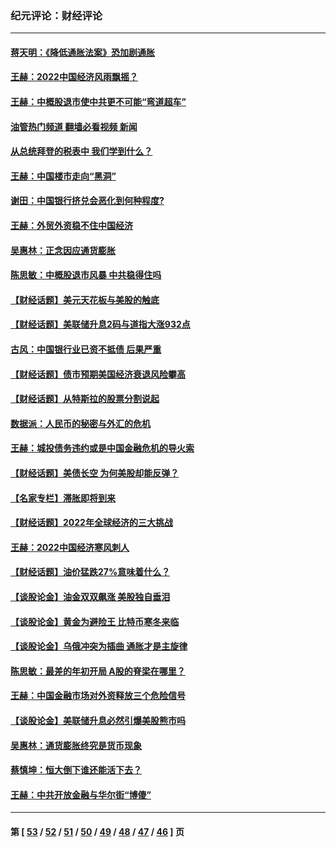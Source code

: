 ### 纪元评论：财经评论
---
#### [蒋天明：《降低通胀法案》恐加剧通胀](../../pages/nsc1026/n13806996.md?10040330) 
#### [王赫：2022中国经济风雨飘摇？](../../pages/nsc1026/n13803207.md?10040330) 
#### [王赫：中概股退市使中共更不可能“弯道超车”](../../pages/nsc1026/n13802858.md?10040330) 
#### [油管热门频道 翻墙必看视频 新闻](ok?10040330)
#### [从总统拜登的税表中 我们学到什么？](../../pages/nsc1026/n13773081.md?10040330) 
#### [王赫：中国楼市走向“黑洞”](../../pages/nsc1026/n13770647.md?10040330) 
#### [谢田：中国银行挤兑会恶化到何种程度?](../../pages/nsc1026/n13766965.md?10040330) 
#### [王赫：外贸外资稳不住中国经济](../../pages/nsc1026/n13753933.md?10040330) 
#### [吴惠林：正念因应通货膨胀](../../pages/nsc1026/n13750350.md?10040330) 
#### [陈思敏：中概股退市风暴 中共稳得住吗](../../pages/nsc1026/n13738978.md?10040330) 
#### [【财经话题】美元天花板与美股的触底](../../pages/nsc1026/n13736495.md?10040330) 
#### [【财经话题】美联储升息2码与道指大涨932点](../../pages/nsc1026/n13727377.md?10040330) 
#### [古风：中国银行业已资不抵债 后果严重](../../pages/nsc1026/n13726111.md?10040330) 
#### [【财经话题】债市预期美国经济衰退风险攀高](../../pages/nsc1026/n13698043.md?10040330) 
#### [【财经话题】从特斯拉的股票分割说起](../../pages/nsc1026/n13679733.md?10040330) 
#### [数据派：人民币的秘密与外汇的危机](../../pages/nsc1026/n13667092.md?10040330) 
#### [王赫：城投债务违约或是中国金融危机的导火索](../../pages/nsc1026/n13665322.md?10040330) 
#### [【财经话题】美债长空 为何美股却能反弹？](../../pages/nsc1026/n13665895.md?10040330) 
#### [【名家专栏】滞胀即将到来](../../pages/nsc1026/n13658171.md?10040330) 
#### [【财经话题】2022年全球经济的三大挑战](../../pages/nsc1026/n13654423.md?10040330) 
#### [王赫：2022中国经济寒风刺人](../../pages/nsc1026/n13651403.md?10040330) 
#### [【财经话题】油价猛跌27%意味着什么？](../../pages/nsc1026/n13648767.md?10040330) 
#### [【谈股论金】油金双双飙涨 美股独自垂泪](../../pages/nsc1026/n13631742.md?10040330) 
#### [【谈股论金】黄金为避险王 比特币寒冬来临](../../pages/nsc1026/n13600406.md?10040330) 
#### [【谈股论金】乌俄冲突为插曲 通胀才是主旋律](../../pages/nsc1026/n13576797.md?10040330) 
#### [陈思敏：最差的年初开局 A股的脊梁在哪里？](../../pages/nsc1026/n13558359.md?10040330) 
#### [王赫：中国金融市场对外资释放三个危险信号](../../pages/nsc1026/n13546389.md?10040330) 
#### [【谈股论金】美联储升息必然引爆美股熊市吗](../../pages/nsc1026/n13519194.md?10040330) 
#### [吴惠林：通货膨胀终究是货币现象](../../pages/nsc1026/n13512979.md?10040330) 
#### [蔡慎坤：恒大倒下谁还能活下去？](../../pages/nsc1026/n13501831.md?10040330) 
#### [王赫：中共开放金融与华尔街“博傻”](../../pages/nsc1026/n13501138.md?10040330) 

---
#### 第 [ [53](./53.md?10040330) / [52](./52.md?10040330) / [51](./51.md?10040330) / [50](./50.md?10040330) / [49](./49.md?10040330) / [48](./48.md?10040330) / [47](./47.md?10040330) / [46](./46.md?10040330) ] 页
